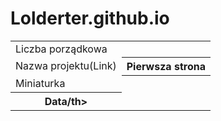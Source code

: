 # Lolderter.github.io

<table>
<tr>
  <td>Liczba porządkowa</td>
</tr>
<tr>
   <td>Nazwa projektu(Link)</td>
   <th>Pierwsza strona</th>
</tr>
<tr>
  <td>Miniaturka</td>
  <th><img src=></th>
</tr>  
<tr>
<th>Data/th></>
  
</tr>

<table>
